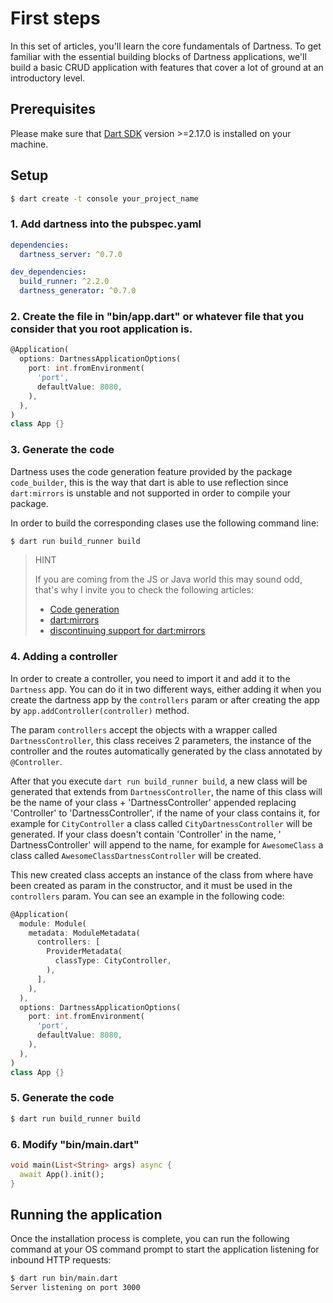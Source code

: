 # First steps

In this set of articles, you'll learn the core fundamentals of Dartness. To get familiar with the essential building
blocks
of Dartness applications, we'll build a basic CRUD application with features that cover a lot of ground at an
introductory
level.

## Prerequisites

Please make sure that [Dart SDK](https://dart.dev/get-dart) version >=2.17.0 is installed on your machine.

## Setup

```bash
$ dart create -t console your_project_name
```

### 1. Add dartness into the pubspec.yaml

```yaml
dependencies:
  dartness_server: ^0.7.0

dev_dependencies:
  build_runner: ^2.2.0
  dartness_generator: ^0.7.0
```

### 2. Create the file in "bin/app.dart" or whatever file that you consider that you root application is.

```dart
@Application(
  options: DartnessApplicationOptions(
    port: int.fromEnvironment(
      'port',
      defaultValue: 8080,
    ),
  ),
)
class App {}
```

### 3. Generate the code

Dartness uses the code generation feature provided by the package `code_builder`, this is the way that dart is able to
use reflection since `dart:mirrors` is unstable and not supported in order to compile your package.

In order to build the corresponding clases use the following command line:

```bash
$ dart run build_runner build
```

> HINT
>
> If you are coming from the JS or Java world this may sound odd, that's why I invite you to check the following
> articles:
> * [Code generation](https://infinum.com/handbook/flutter/basics/code-generation)
> * [dart:mirrors](https://api.dart.dev/stable/2.17.6/dart-mirrors/dart-mirrors-library.html)
> * [discontinuing support for dart:mirrors](https://github.com/dart-lang/sdk/issues/44489)

### 4. Adding a controller

In order to create a controller, you need to import it and add it to the `Dartness` app. You can do
it in two different ways, either adding it when you create the dartness app by the `controllers` param or after
creating the app by `app.addController(controller)` method.

The param `controllers` accept the objects with a wrapper called `DartnessController`, this class receives 2 parameters,
the instance of the controller and the routes automatically generated by the class annotated by `@Controller`.

After that you execute `dart run build_runner build`, a new class will be generated that extends
from `DartnessController`, the name of this class will be the name of your class + 'DartnessController' appended
replacing 'Controller' to 'DartnessController', if the name of your class contains it, for example for `CityController`
a class called `CityDartnessController` will be generated. If your class doesn't contain 'Controller' in the name, '
DartnessController' will append to the name, for example for `AwesomeClass` a class
called `AwesomeClassDartnessController` will be created.

This new created class accepts an instance of the class from where have been created as param in the constructor, and it
must be used in the `controllers` param. You can see an example in the following code:

```dart
@Application(
  module: Module(
    metadata: ModuleMetadata(
      controllers: [
        ProviderMetadata(
          classType: CityController,
        ),
      ],
    ),
  ),
  options: DartnessApplicationOptions(
    port: int.fromEnvironment(
      'port',
      defaultValue: 8080,
    ),
  ),
)
class App {}
```

### 5. Generate the code

```bash
$ dart run build_runner build
```

### 6. Modify "bin/main.dart"
```dart
void main(List<String> args) async {
  await App().init();
}
```

## Running the application

Once the installation process is complete, you can run the following command at your OS command prompt to start the
application listening for inbound HTTP requests:

```bash
$ dart run bin/main.dart
Server listening on port 3000
```